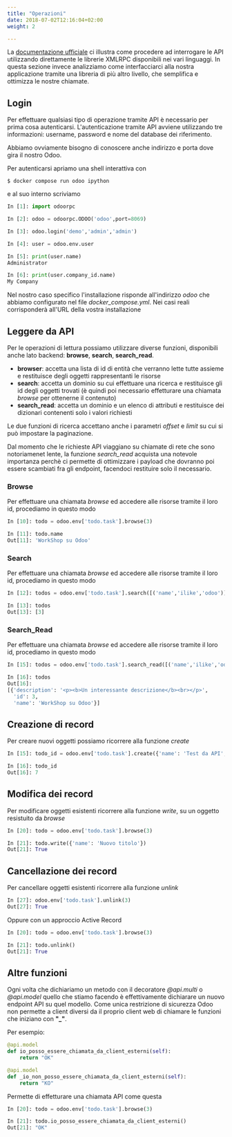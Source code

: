 ```yaml
---
title: "Operazioni"
date: 2018-07-02T12:16:04+02:00
weight: 2

---
```


La [documentazione ufficiale](https://www.odoo.com/documentation/11.0/webservices/odoo.html) ci illustra come procedere ad interrogare le API utilizzando direttamente le librerie XMLRPC disponibili nei vari linguaggi. In questa sezione invece analizziamo come interfacciarci alla nostra applicazione tramite una libreria di più altro livello, che semplifica e ottimizza le nostre chiamate.

## Login

Per effettuare qualsiasi tipo di operazione tramite API è necessario per prima cosa autenticarsi. L'autenticazione tramite API avviene utilizzando tre informazioni: username, password e nome del database dei riferimento.

Abbiamo ovviamente bisogno di conoscere anche indirizzo e porta dove gira il nostro Odoo.

Per autenticarsi apriamo una shell interattiva con

```
$ docker compose run odoo ipython
```

e al suo interno scriviamo

```python
In [1]: import odoorpc

In [2]: odoo = odoorpc.ODOO('odoo',port=8069)

In [3]: odoo.login('demo','admin','admin')

In [4]: user = odoo.env.user

In [5]: print(user.name)
Administrator

In [6]: print(user.company_id.name)
My Company
```

Nel nostro caso specifico l'installazione risponde all'indirizzo _odoo_ che abbiamo configurato nel file _docker\_compose.yml_. Nei casi reali corrisponderà all'URL della vostra installazione

## Leggere da API

Per le operazioni di lettura possiamo utilizzare diverse funzioni, disponibili anche lato backend: **browse**, **search**, **search_read**. 

- **browser**: accetta una lista di id di entità che verranno lette tutte assieme e restituisce degli oggetti rappresentanti le risorse
- **search**: accetta un dominio su cui effettuare una ricerca e restituisce gli id degli oggetti trovati (è quindi poi necessario effetturare una chiamata _browse_ per ottenerne il contenuto)
- **search_read**: accetta un dominio e un elenco di attributi e restituisce dei dizionari contenenti solo i valori richiesti

Le due funzioni di ricerca accettano anche i parametri _offset_ e _limit_ su cui si può impostare la paginazione.

Dal momento che le richieste API viaggiano su chiamate di rete che sono notoriamenet lente, la funzione _search\_read_ acquista una notevole importanza perchè ci permette di ottimizzare i payload che dovranno poi essere scambiati fra gli endpoint, facendoci restituire solo il necessario.


### Browse

Per effettuare una chiamata _browse_ ed accedere alle risorse tramite il loro id, procediamo in questo modo

```python 
In [10]: todo = odoo.env['todo.task'].browse(3)

In [11]: todo.name
Out[11]: 'WorkShop su Odoo'
```

### Search

Per effettuare una chiamata _browse_ ed accedere alle risorse tramite il loro id, procediamo in questo modo

```python 
In [12]: todos = odoo.env['todo.task'].search([('name','ilike','odoo')])

In [13]: todos
Out[13]: [3]
```

### Search_Read

Per effettuare una chiamata _browse_ ed accedere alle risorse tramite il loro id, procediamo in questo modo

```python 
In [15]: todos = odoo.env['todo.task'].search_read([('name','ilike','odoo')], ['id', 'name','description'])

In [16]: todos
Out[16]: 
[{'description': '<p><b>Un interessante descrizione</b><br></p>',
  'id': 3,
  'name': 'WorkShop su Odoo'}]
```

## Creazione di record

Per creare nuovi oggetti possiamo ricorrere alla funzione _create_

```python 
In [15]: todo_id = odoo.env['todo.task'].create({'name': 'Test da API', 'description': 'Sono un test creato da API'})

In [16]: todo_id
Out[16]: 7
```

## Modifica dei record

Per modificare oggetti esistenti ricorrere alla funzione _write_, su un oggetto resistuito da _browse_

```python
In [20]: todo = odoo.env['todo.task'].browse(3)

In [21]: todo.write({'name': 'Nuovo titolo'})
Out[21]: True

```

## Cancellazione dei record

Per cancellare oggetti esistenti ricorrere alla funzione _unlink_

```python
In [27]: odoo.env['todo.task'].unlink(3)
Out[27]: True
```

Oppure con un approccio Active Record

```python
In [20]: todo = odoo.env['todo.task'].browse(3)

In [21]: todo.unlink()
Out[21]: True

```

## Altre funzioni

Ogni volta che dichiariamo un metodo con il decoratore _@api.multi_ o _@api.model_ quello che stiamo facendo è effettivamente dichiarare un nuovo endpoint API su quel modello. Come unica restrizione di sicurezza Odoo non permette a client diversi da il proprio client web di chiamare le funzioni che iniziano con **"_"**.

Per esempio:

```python
@api.model
def io_posso_essere_chiamata_da_client_esterni(self):
    return "OK"

@api.model
def _io_non_posso_essere_chiamata_da_client_esterni(self):
    return "KO"
```

Permette di effetturare una chiamata API come questa

```python
In [20]: todo = odoo.env['todo.task'].browse(3)

In [21]: todo.io_posso_essere_chiamata_da_client_esterni()
Out[21]: "OK"

```